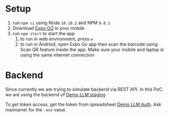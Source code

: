 # Setup

1. run `npm ci` using Node `18.18.2` and NPM `9.8.1`
2. Download [Expo GO](https://play.google.com/store/apps/details?id=host.exp.exponent&pcampaignid=web_share) in your mobile
3. run `npm start` to start the app
   1. to run in web environment, press `w`
   2. to run in Android, open Expo Go app then scan the barcode using Scan QR feature inside the app. Make sure your mobile and laptop is using the same internet connection

# Backend

Since currently we are trying to simulate backend via REST API. In this PoC we are using the backend of [Demo LLM staging](https://demo-llm-gat.glair.ai/)

To get token access, get the token from spreadsheet [Demo LLM Auth](https://docs.google.com/spreadsheets/d/194IgPwy1Lt3cNPLcjUo0_zz9FVhWDsaq-heSbm734Sk). Ask maintainer for the `.env` value.
